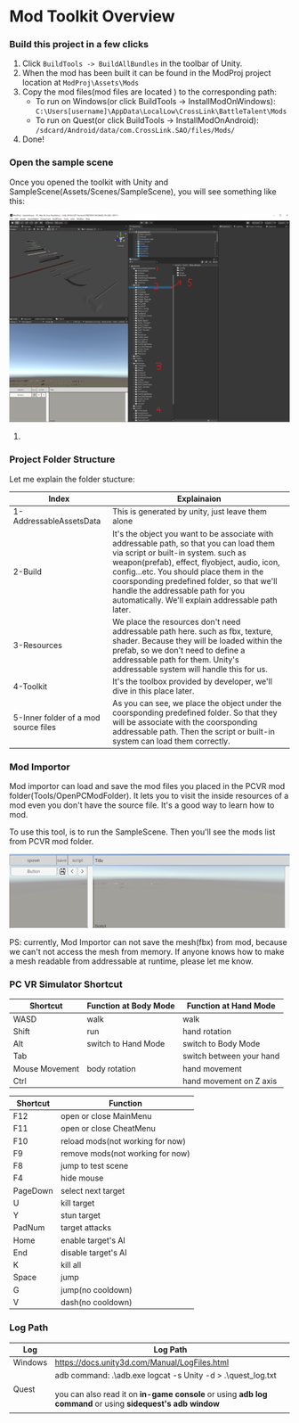 # Mod Toolkit Overview





### Build this project in a few clicks

1. Click `BuildTools -> BuildAllBundles` in the toolbar of Unity.
2. When the mod has been built it can be found in the ModProj project location at `ModProj\Assets\Mods`
3. Copy the mod files(mod files are located ) to the corresponding path:
   * To run on Windows(or click BuildTools -> InstallModOnWindows): `C:\Users[username]\AppData\LocalLow\CrossLink\BattleTalent\Mods`
   * To run on Quest(or click BuildTools -> InstallModOnAndroid): `/sdcard/Android/data/com.CrossLink.SAO/files/Mods/`
4. Done!





### Open the sample scene

Once you opened the toolkit with Unity and SampleScene(Assets/Scenes/SampleScene), you will see something like this:

![image-20220713105752324](1.modtoolkit-overview/image-20220713105752324.png)





1. 



### Project Folder Structure

Let me explain the folder stucture:

| Index                                | Explainaion                                                  |
| ------------------------------------ | ------------------------------------------------------------ |
| 1-AddressableAssetsData              | This is generated by unity, just leave them alone            |
| 2-Build                              | It's the object you want to be associate with addressable path, so that you can load them via script or built-in system. such as weapon(prefab), effect, flyobject, audio, icon, config...etc. You should place them in the coorsponding predefined folder, so that we'll handle the addressable path for you automatically. We'll explain addressable path later. |
| 3-Resources                          | We place the resources don't need addressable path here. such as fbx, texture, shader. Because they will be loaded within the prefab, so we don't need to define a addressable path for them. Unity's addressable system will handle this for us. |
| 4-Toolkit                            | It's the toolbox provided by developer, we'll dive in this place later. |
| 5-Inner folder of a mod source files | As you can see, we place the object under the coorsponding predefined folder. So that they will be associate with the coorsponding addressable path. Then the script or built-in system can load them correctly. |



### Mod Importor

Mod importor can load and save the mod files you placed in the PCVR mod folder(Tools/OpenPCModFolder). It lets you to visit the inside resources of a mod even you don't have the source file. It's a good way to learn how to mod.

To use this tool, is to run the SampleScene. Then you'll see the mods list from PCVR mod folder.

![image-20220713200308459](1.modtoolkit-overview/image-20220713200308459.png)

PS: currently, Mod Importor can not save the mesh(fbx) from mod, because we can't not access the mesh from memory. If anyone knows how to make a mesh readable from addressable at runtime, please let me know.





### PC VR Simulator Shortcut

| Shortcut       | Function at Body Mode | Function at Hand Mode    |
| -------------- | --------------------- | ------------------------ |
| WASD           | walk                  | walk                     |
| Shift          | run                   | hand rotation            |
| Alt            | switch to Hand Mode   | switch to Body Mode      |
| Tab            |                       | switch between your hand |
| Mouse Movement | body rotation         | hand movement            |
| Ctrl           |                       | hand movement on Z axis  |

| Shortcut | Function                         |
| -------- | -------------------------------- |
| F12      | open or close MainMenu           |
| F11      | open or close CheatMenu          |
| F10      | reload mods(not working for now) |
| F9       | remove mods(not working for now) |
| F8       | jump to test scene               |
| F4       | hide mouse                       |
| PageDown | select next target               |
| U        | kill target                      |
| Y        | stun target                      |
| PadNum   | target attacks                   |
| Home     | enable target's AI               |
| End      | disable target's AI              |
| K        | kill all                         |
| Space    | jump                             |
| G        | jump(no cooldown)                |
| V        | dash(no cooldown)                |



### Log Path

| Log     | Log Path                                                     |
| ------- | ------------------------------------------------------------ |
| Windows | https://docs.unity3d.com/Manual/LogFiles.html                |
| Quest   | adb command: .\adb.exe logcat -s Unity -d > .\quest_log.txt<br /><br />you can also read it on **in-game console** or using **adb log command** or using **sidequest's adb window** |
|         |                                                              |







